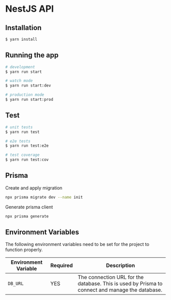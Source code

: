 # NestJS API

## Installation

```bash
$ yarn install
```

## Running the app

```bash
# development
$ yarn run start

# watch mode
$ yarn run start:dev

# production mode
$ yarn run start:prod
```

## Test

```bash
# unit tests
$ yarn run test

# e2e tests
$ yarn run test:e2e

# test coverage
$ yarn run test:cov
```

## Prisma

Create and apply migration

```bash
npx prisma migrate dev --name init
```

Generate prisma client

```bash
npx prisma generate
```

## Environment Variables

The following environment variables need to be set for the project to function properly.

| Environment Variable | Required | Description                                         |
|----------------------|----------|-----------------------------------------------------|
| `DB_URL`             | YES      | The connection URL for the database. This is used by Prisma to connect and manage the database. |

